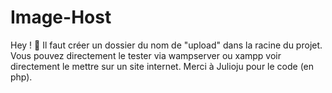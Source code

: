 # Image-Host
Hey ! 👋
Il faut créer un dossier du nom de "upload" dans la racine du projet.
Vous pouvez directement le tester via wampserver ou xampp voir directement le mettre sur un site internet.
Merci à Julioju pour le code (en php).

